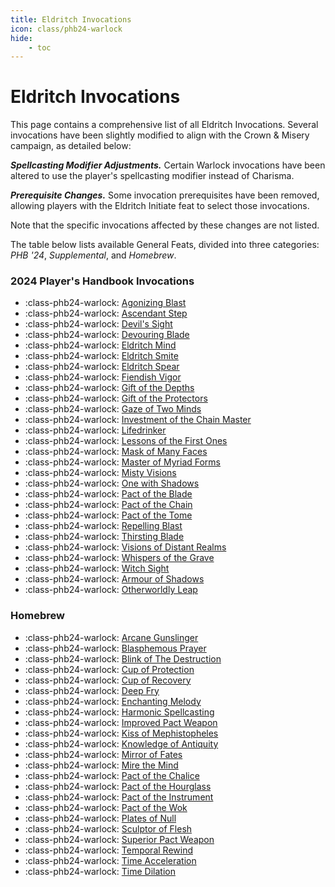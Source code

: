 ```yaml
---
title: Eldritch Invocations
icon: class/phb24-warlock
hide: 
    - toc
---
```


# Eldritch Invocations

This page contains a comprehensive list of all Eldritch Invocations. Several invocations have been slightly modified to align with the Crown & Misery campaign, as detailed below:

***Spellcasting Modifier Adjustments.*** Certain Warlock invocations have been altered to use the player's spellcasting modifier instead of Charisma.

***Prerequisite Changes.*** Some invocation prerequisites have been removed, allowing players with the Eldritch Initiate feat to select those invocations.

Note that the specific invocations affected by these changes are not listed.

The table below lists available General Feats, divided into three categories: *PHB '24*, *Supplemental*, and *Homebrew*.

### 2024 Player's Handbook Invocations

<div class="grid cards" markdown>

- :class-phb24-warlock: [Agonizing Blast](phb24.md#agonizing-blast)
- :class-phb24-warlock: [Ascendant Step](phb24.md#ascendant-step)
- :class-phb24-warlock: [Devil's Sight](phb24.md#devils-sight)
- :class-phb24-warlock: [Devouring Blade](phb24.md#devouring-blade)
- :class-phb24-warlock: [Eldritch Mind](phb24.md#eldritch-mind)
- :class-phb24-warlock: [Eldritch Smite](phb24.md#eldritch-smite)
- :class-phb24-warlock: [Eldritch Spear](phb24.md#eldritch-spear)
- :class-phb24-warlock: [Fiendish Vigor](phb24.md#fiendish-vigor)
- :class-phb24-warlock: [Gift of the Depths](phb24.md#gift-of-the-depths)
- :class-phb24-warlock: [Gift of the Protectors](phb24.md#gift-of-the-protectors)
- :class-phb24-warlock: [Gaze of Two Minds](phb24.md#gaze-of-two-minds)
- :class-phb24-warlock: [Investment of the Chain Master](phb24.md#investment-of-the-chain-master)
- :class-phb24-warlock: [Lifedrinker](phb24.md#lifedrinker)
- :class-phb24-warlock: [Lessons of the First Ones](phb24.md#lessons-of-the-first-ones)
- :class-phb24-warlock: [Mask of Many Faces](phb24.md#mask-of-many-faces)
- :class-phb24-warlock: [Master of Myriad Forms](phb24.md#master-of-myriad-forms)
- :class-phb24-warlock: [Misty Visions](phb24.md#misty-visions)
- :class-phb24-warlock: [One with Shadows](phb24.md#one-with-shadows)
- :class-phb24-warlock: [Pact of the Blade](phb24.md#pact-of-the-blade)
- :class-phb24-warlock: [Pact of the Chain](phb24.md#pact-of-the-chain)
- :class-phb24-warlock: [Pact of the Tome](phb24.md#pact-of-the-tome)
- :class-phb24-warlock: [Repelling Blast](phb24.md#repelling-blast)
- :class-phb24-warlock: [Thirsting Blade](phb24.md#thirsting-blade)
- :class-phb24-warlock: [Visions of Distant Realms](phb24.md#visions-of-distant-realms)
- :class-phb24-warlock: [Whispers of the Grave](phb24.md#whispers-of-the-grave)
- :class-phb24-warlock: [Witch Sight](phb24.md#witch-sight)
- :class-phb24-warlock: [Armour of Shadows](phb24.md#armour-of-shadows)
- :class-phb24-warlock: [Otherworldly Leap](phb24.md#otherworldly-leap)

</div>

<!--

### Supplemental

<div class="grid cards" markdown>

- :class-phb24-warlock: [Aspect of the Moon](supplemental.md#aspect-of-the-moon)
- :class-phb24-warlock: [Bond of the Talisman](supplemental.md#bond-of-the-talisman)
- :class-phb24-warlock: [Cloak of Flies](supplemental.md#cloak-of-flies)
- :class-phb24-warlock: [Far Scribe](supplemental.md#far-scribe)
- :class-phb24-warlock: [Ghostly Gaze](supplemental.md#ghostly-gaze)
- :class-phb24-warlock: [Gift of the Ever-Living Ones](supplemental.md#gift-of-the-ever-living-ones)
- :class-phb24-warlock: [Grasp of Hadar](supplemental.md#grasp-of-hadar)
- :class-phb24-warlock: [Lance of Lethargy](supplemental.md#lance-of-lethargy)
- :class-phb24-warlock: [Maddening Hex](supplemental.md#maddening-hex)
- :class-phb24-warlock: [Pact of the Talisman](supplemental.md#pact-of-the-talisman)
- :class-phb24-warlock: [Protection of the Talisman](supplemental.md#protection-of-the-talisman)
- :class-phb24-warlock: [Rebuke of the Talisman](supplemental.md#rebuke-of-the-talisman)
- :class-phb24-warlock: [Relentless Hex](supplemental.md#relentless-hex)
- :class-phb24-warlock: [Shroud of Shadow](supplemental.md#shroud-of-shadow)
- :class-phb24-warlock: [Sign of Ill Omen](supplemental.md#sign-of-ill-omen)
- :class-phb24-warlock: [Tomb of Levistus](supplemental.md#tomb-of-levistus)
- :class-phb24-warlock: [Trickster's Escape](supplemental.md#tricksters-escape)
- :class-phb24-warlock: [Undying Servitude](supplemental.md#undying-servitude)

</div>

-->

### Homebrew

<div class="grid cards" markdown>

- :class-phb24-warlock: [Arcane Gunslinger](hb.md#arcane-gunslinger)
- :class-phb24-warlock: [Blasphemous Prayer](hb.md#blasphemous-prayer)
- :class-phb24-warlock: [Blink of The Destruction](hb.md#blink-of-the-destruction)
- :class-phb24-warlock: [Cup of Protection](hb.md#cup-of-protection)
- :class-phb24-warlock: [Cup of Recovery](hb.md#cup-of-recovery)
- :class-phb24-warlock: [Deep Fry](hb.md#deep-fry)
- :class-phb24-warlock: [Enchanting Melody](hb.md#enchanting-melody)
- :class-phb24-warlock: [Harmonic Spellcasting](hb.md#harmonic-spellcasting)
- :class-phb24-warlock: [Improved Pact Weapon](hb.md#improved-pact-weapon)
- :class-phb24-warlock: [Kiss of Mephistopheles](hb.md#kiss-of-mephistopheles)
- :class-phb24-warlock: [Knowledge of Antiquity](hb.md#knowledge-of-antiquity)
- :class-phb24-warlock: [Mirror of Fates](hb.md#mirror-of-fates)
- :class-phb24-warlock: [Mire the Mind](hb.md#mire-the-mind)
- :class-phb24-warlock: [Pact of the Chalice](hb.md#pact-of-the-chalice)
- :class-phb24-warlock: [Pact of the Hourglass](hb.md#pact-of-the-hourglass)
- :class-phb24-warlock: [Pact of the Instrument](hb.md#pact-of-the-instrument)
- :class-phb24-warlock: [Pact of the Wok](hb.md#pact-of-the-wok)
- :class-phb24-warlock: [Plates of Null](hb.md#plates-of-null)
- :class-phb24-warlock: [Sculptor of Flesh](hb.md#sculptor-of-flesh)
- :class-phb24-warlock: [Superior Pact Weapon](hb.md#superior-pact-weapon)
- :class-phb24-warlock: [Temporal Rewind](hb.md#temporal-rewind)
- :class-phb24-warlock: [Time Acceleration](hb.md#time-acceleration)
- :class-phb24-warlock: [Time Dilation](hb.md#time-dilation)

</div>